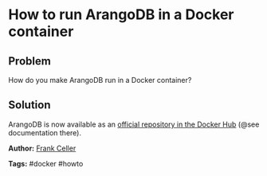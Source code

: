 # How to run ArangoDB in a Docker container

## Problem

How do you make ArangoDB run in a Docker container?

## Solution

ArangoDB is now available as an [official repository in the Docker Hub](https://hub.docker.com/_/arangodb/) (@see documentation there).

**Author:** [Frank Celler](https://github.com/fceller)

**Tags:** #docker #howto
